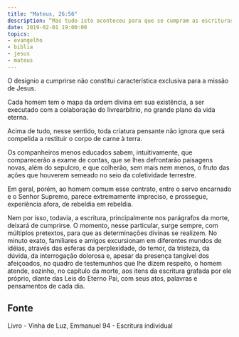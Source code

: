 ```yaml
---
title: "Mateus, 26:56"
description: “Mas tudo isto aconteceu para que se cumpram as escrituras dos profetas. Então, todos os discípulos, deixando­o, fugiram.”
date: 2019-02-01 19:00:00
topics: 
- evangelho
- biblia
- jesus
- mateus
---
```


O desígnio a cumprir­se não constitui característica exclusiva para a missão
de Jesus.

Cada homem tem o mapa da ordem divina em sua existência, a ser
executado com a colaboração do livre­arbítrio, no grande plano da vida eterna.

Acima de tudo, nesse sentido, toda criatura pensante não ignora que será
compelida a restituir o corpo de carne à terra.

Os companheiros menos educados sabem, intuitivamente, que
comparecerão a exame de contas, que se lhes defrontarão paisagens novas, além do
sepulcro, e que colherão, sem mais nem menos, o fruto das ações que houverem
semeado no seio da coletividade terrestre.

Em geral, porém, ao homem comum esse contrato, entre o servo encarnado
e o Senhor Supremo, parece extremamente impreciso, e prossegue, experiência
afora, de rebeldia em rebeldia.

Nem por isso, todavia, a escritura, principalmente nos parágrafos da morte,
deixará de cumprir­se. O momento, nesse particular, surge sempre, com múltiplos
pretextos, para que as determinações divinas se realizem. No minuto exato,
familiares e amigos excursionam em diferentes mundos de idéias, através das esferas
da perplexidade, do temor, da tristeza, da dúvida, da interrogação dolorosa e, apesar
da presença tangível dos afeiçoados, no quadro de testemunhos que lhe dizem
respeito, o homem atende, sozinho, no capítulo da morte, aos itens da escritura
grafada por ele próprio, diante das Leis do Eterno Pai, com seus atos, palavras e
pensamentos de cada dia.


## Fonte
Livro - Vinha de Luz, Emmanuel
94 - Escritura individual
